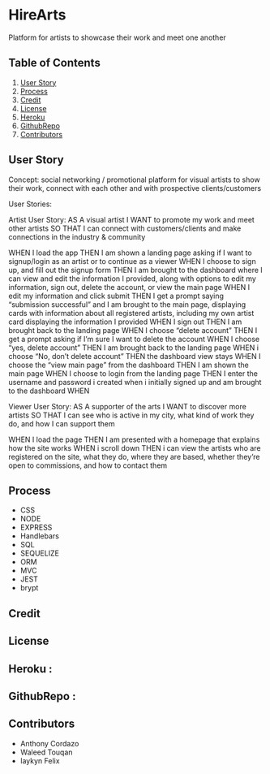 # HireArts
Platform for artists to showcase their work and meet one another

## Table of Contents
1. [User Story](#UserStory)
4. [Process](#Process)
5. [Credit](#Credit)
6. [License](#License)
7. [Heroku](#Heroku)
8. [GithubRepo](#GithubRepo)
9. [Contributors](#Contributors)


## User Story
Concept: social networking / promotional platform for visual artists to show their work, connect with each other and with prospective clients/customers


User Stories:

Artist User Story:
AS A visual artist
I WANT to promote my work and meet other artists
SO THAT I can connect with customers/clients and make connections in the industry & community

WHEN I load the app
THEN I am shown a landing page asking if I want to signup/login as an artist or to continue as a viewer
WHEN I choose to sign up, and fill out the signup form 
THEN I am brought to the dashboard where I can view and edit the information I provided, along with options to edit my information, sign out, delete the account, or view the main page
WHEN I edit my information and click submit
THEN I get a prompt saying “submission successful” and I am brought to the main page, displaying cards with information about all registered artists, including my own artist card displaying the information I provided
WHEN I sign out
THEN I am brought back to the landing page
WHEN I choose “delete account”
THEN I get a prompt asking if I’m sure I want to delete the account
WHEN I choose “yes, delete account”
THEN I am brought back to the landing page
WHEN i choose “No, don’t delete account”
THEN the dashboard view stays
WHEN I choose the “view main page” from the dashboard
THEN I am shown the main page 
WHEN I choose to login from the landing page
THEN I enter the username and password i created when i initially signed up and am brought to the dashboard
WHEN



Viewer User Story:
AS A supporter of the arts
I WANT to discover more artists
SO THAT I can see who is active in my city, what kind of work they do, and how I can support them

WHEN I load the page
THEN I am presented with a homepage that explains how the site works 
WHEN i scroll down
THEN i can view the artists who are registered on the site, what they do, where they are based, whether they’re open to commissions, and how to contact them

 
## Process                  
* CSS              
* NODE                     
* EXPRESS 
* Handlebars                        
* SQL  
* SEQUELIZE  
* ORM
* MVC
* JEST   
* brypt

## Credit
 
## License

## Heroku :
## GithubRepo :

## Contributors   
 * Anthony Cordazo     
 * Waleed Touqan      
 * laykyn Felix    
 
 
